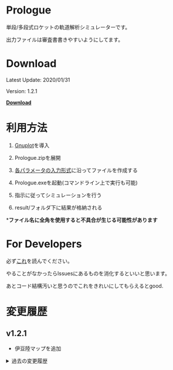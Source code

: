 # Prologue
  単段/多段式ロケットの軌道解析シミュレーターです。

  出力ファイルは審査書書きやすいようにしてます。

# Download
  Latest Update: 2020/01/31

  Version: 1.2.1

  [**Download**](https://raw.githubusercontent.com/FROM-THE-EARTH/Prologue/master/Prologue/Application/Prologue.zip)

# 利用方法
  1. [Gnuplot](https://sourceforge.net/projects/gnuplot/files/gnuplot/5.2.8/)を導入

  2. Prologue.zipを展開

  3. [各パラメータの入力形式](https://github.com/FROM-THE-EARTH/Prologue/blob/master/docs/INPUT.md)に沿ってファイルを作成する

  4. Prologue.exeを起動(コマンドライン上で実行も可能)

  5. 指示に従ってシミュレーションを行う

  6. result/フォルダ下に結果が格納される
  
  ***ファイル名に全角を使用すると不具合が生じる可能性があります**

# For Developers
  必ず[これ](https://github.com/FROM-THE-EARTH/Prologue/blob/master/docs/DEVELOP.md)を読んでください。

  やることがなかったらIssuesにあるものを消化するといいと思います。
  
  あとコード結構汚いと思うのでこれをきれいにしてもらえるとgood.

# 変更履歴

## v1.2.1
 - 伊豆陸マップを追加

<details>
<summary>過去の変更履歴</summary>

## v1.2.0
- 圧力中心傾斜、抗力係数傾斜を計算に含むように変更
- 機体速度に対する圧力中心（傾斜），抗力係数（傾斜），法線力係数　を入力するを追加(input/airspeed_param/**.csvとして保存する。指定しない場合は諸元JSONの定数を用いる。傾斜は指定されていない場合0となる。)
- 機体諸元jsonファイルに有効でない値がある場合にエラーを出力するように変更
- 伊豆海の緯度経度情報を設定

## v1.1.1
- 抗力係数の向きを修正
- 風向風速ファイルにヘッダを追加

## v1.1.0
- 伊豆海マップを追加

## v1.0.1
- 弾道シミュレーションモードで最高高度時刻が取得できない不具合を修正

## v1.0.0
- リリース

</details>
